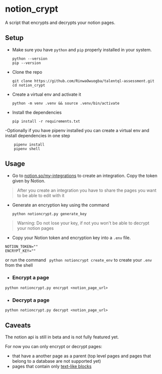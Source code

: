 
# notion_crypt


A script that encrypts and decrypts your notion pages.

## Setup

- Make sure you have `python` and `pip` properly installed in your system.

    ```shell
    python --version
    pip --version
    ```

- Clone the repo

    ```shell
    git clone https://github.com/RinwaOwuogba/talentql-assessment.git
    cd notion_crypt
    ```
- Create a virtual env and activate it
    ```
    python -m venv .venv && source .venv/bin/activate
    ```
- Install the dependencies
    ```
    pip install -r requirements.txt
    ```
-Optionally if you have pipenv installed you can create a virtual env and install dependencies in one step
```
    pipenv install
    pipenv shell
```

## Usage

- Go to [notion.so/my-integrations](https://www.notion.so/my-integrations)
to create an integration. Copy the token given by Notion.

> After you create an integration you have to share the pages you want to be able to edit with it

- Generate an encryption key using the command

    ```shell
    python notioncrypt.py generate_key
    ```
> Warning: Do not lose your key, if not you won't be able to decrypt your notion pages

- Copy your Notion token and encryption key into a `.env` file.
```
NOTION_TOKEN=""
ENCRYPT_KEY=""
```
or run the command ` python notioncrypt create_env` to create your `.env` from the shell


- ### Encrypt a page 
```shell
python notioncrypt.py encrypt <notion_page_url>
```

- ### Decrypt a page
```
python notioncrypt.py decrypt <notion_page_url>
```

## Caveats
The notion api is still in beta and is not fully featured yet.

For now you can only encrypt or decrypt pages:
- that have a another page as a parent (top level pages and pages that belong to a database are not supported yet)
- pages that contain only [text-like blocks](https://developers.notion.com/reference/block)
